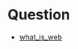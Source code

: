 # Question

- [what_is_web](https://github.com/iammrdollar/picoctf-2017-write-up/tree/master/Level%201/WEB%20EXPLOITATION)
